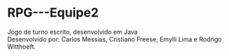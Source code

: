 # RPG---Equipe2
Jogo de turno escrito, desenvolvido em Java
<br>Desenvolvido por: Carlos Messias, Cristiano Freese, Emylli Lima e Rodrigo Witthoeft.
